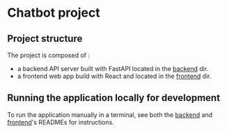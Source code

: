 # Chatbot project
## Project structure

The project is composed of :

* a backend API server built with FastAPI located in the [backend](back) dir.
* a frontend web app build with React and located in the [frontend](front) dir.

## Running the application locally for development

To run the application manually in a terminal, see both the [backend](back/README.md) and [frontend](front/README.md)'s READMEs for instructions.
